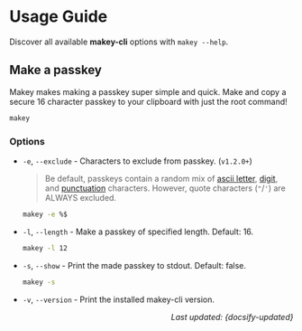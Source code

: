 # Usage Guide

Discover all available **makey-cli** options with `makey --help`.

## Make a passkey

Makey makes making a passkey super simple and quick. Make and copy a secure 16
character passkey to your clipboard with just the root command!

```zsh
makey
```

### Options

- `-e`, `--exclude` - Characters to exclude from passkey. (`v1.2.0+`)

    > Be default, passkeys contain a random mix of [ascii letter](https://docs.python.org/3/library/string.html#string.ascii_letters),
    > [digit](https://docs.python.org/3/library/string.html#string.digits),
    > and [punctuation](https://docs.python.org/3/library/string.html#string.punctuation)
    > characters. However, quote characters (`"`/`'`) are ALWAYS excluded.

    ```zsh
    makey -e %$
    ```

- `-l`, `--length` - Make a passkey of specified length. Default: 16.

    ```zsh
    makey -l 12
    ```

- `-s`, `--show` - Print the made passkey to stdout. Default: false.

    ```zsh
    makey -s
    ```

- `-v`, `--version` - Print the installed makey-cli version.

<div style="text-align: right"><i>Last updated: {docsify-updated}</i></div>
